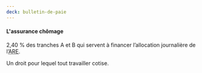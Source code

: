 ```yaml
---
deck: bulletin-de-paie
---
```


#### L'assurance chômage

2,40 % des tranches A et B qui servent à financer l’allocation journalière de l’<abbr title="Aide au Retour à l'Emploi">ARE</abbr>.

Un droit pour lequel tout travailler cotise.
